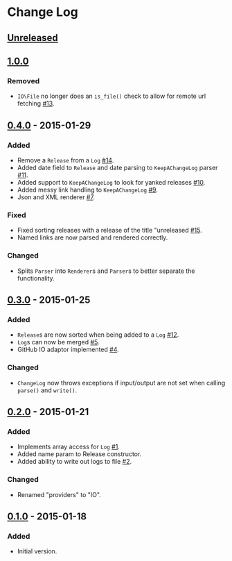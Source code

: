 # Change Log

## [Unreleased]

## [1.0.0]
### Removed
- `IO\File` no longer does an `is_file()` check to allow for remote url fetching [#13](https://github.com/stevewest/changelog/issues/13).

## [0.4.0] - 2015-01-29
### Added
- Remove a `Release` from a `Log` [#14](https://github.com/stevewest/changelog/issues/14).
- Added date field to `Release` and date parsing to `KeepAChangeLog` parser [#11](https://github.com/stevewest/changelog/issues/11).
- Added support to `KeepAChangeLog` to look for yanked releases [#10](https://github.com/stevewest/changelog/issues/10).
- Added messy link handling to `KeepAChangeLog` [#9](https://github.com/stevewest/changelog/issues/9).
- Json and XML renderer [#7](https://github.com/stevewest/changelog/issues/7).

### Fixed
- Fixed sorting releases with a release of the title "unreleased [#15](https://github.com/stevewest/changelog/issues/15).
- Named links are now parsed and rendered correctly.

### Changed
- Splits `Parser` into `Renderer`s and `Parser`s to better separate the functionality.

## [0.3.0] - 2015-01-25
### Added
- `Release`s are now sorted when being added to a `Log` [#12](https://github.com/stevewest/changelog/issues/12).
- `Log`s can now be merged [#5](https://github.com/stevewest/changelog/issues/5).
- GitHub IO adaptor implemented [#4](https://github.com/stevewest/changelog/issues/4).

### Changed
- `ChangeLog` now throws exceptions if input/output are not set when calling `parse()` and `write()`.

## [0.2.0] - 2015-01-21
### Added
- Implements array access for `Log` [#1](https://github.com/stevewest/changelog/issues/1).
- Added name param to Release constructor.
- Added ability to write out logs to file [#2](https://github.com/stevewest/changelog/issues/2).

### Changed
- Renamed "providers" to "IO".

## [0.1.0] - 2015-01-18
### Added
- Initial version.

[Unreleased]: https://github.com/stevewest/changelog
[1.0.0]: https://github.com/stevewest/changelog/releases/tag/1.0.0
[0.4.0]: https://github.com/stevewest/changelog/releases/tag/0.4.0
[0.3.0]: https://github.com/stevewest/changelog/releases/tag/0.3.0
[0.2.0]: https://github.com/stevewest/changelog/releases/tag/0.2.0
[0.1.0]: https://github.com/stevewest/changelog/releases/tag/0.1.0
